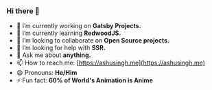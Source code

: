 ### Hi there 👋

<!--
**lelouchB/lelouchB** is a ✨ _special_ ✨ repository because its `README.md` (this file) appears on your GitHub profile.

Here are some ideas to get you started:
-->
- 🔭 I’m currently working on **Gatsby Projects.**
- 🌱 I’m currently learning **RedwoodJS.**
- 👯 I’m looking to collaborate on **Open Source projects.**
- 🤔 I’m looking for help with **SSR.**
- 💬 Ask me about **anything.**
- 📫 How to reach me: [https://ashusingh.me](https://ashusingh.me)
- 😄 Pronouns: **He/Him**
- ⚡ Fun fact: **60% of World's Animation is Anime**
